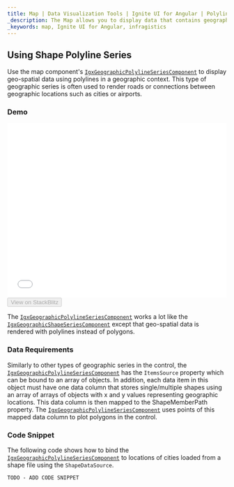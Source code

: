 ```yaml
---
title: Map | Data Visualization Tools | Ignite UI for Angular | Polyline Series | Infragistics
_description: The Map allows you to display data that contains geographic locations from view models or geo-spatial data loaded from shape files on geographic imagery maps.View the demo, dependencies, usage and toolbar for more information.
_keywords: map, Ignite UI for Angular, infragistics
---
```


## Using Shape Polyline Series

Use the map component's [`IgxGeographicPolylineSeriesComponent`](map_geographic_shape_polyline_series.md) to display geo-spatial data using polylines in a geographic context. This type of geographic series is often used to render roads or connections between geographic locations such as cities or airports.

### Demo

<div class="sample-container loading" style="height: 400px">
    <iframe id="geo-map-type-shape-polyline-series-iframe" src='{environment:demosBaseUrl}/maps/geo-map-type-shape-polyline-series' width="100%" height="100%" seamless frameBorder="0" onload="onXPlatSampleIframeContentLoaded(this);"></iframe>
</div>
<div>
    <button data-localize="stackblitz" disabled class="stackblitz-btn"   data-iframe-id="geo-map-type-shape-polyline-series-iframe" data-demos-base-url="{environment:demosBaseUrl}">View on StackBlitz
    </button>
</div>

<div class="divider--half"></div>

The [`IgxGeographicPolylineSeriesComponent`](map_geographic_shape_polyline_series.md) works a lot like the [`IgxGeographicShapeSeriesComponent`](map_geographic_shape_polyline_series.md) except that geo-spatial data is rendered with polylines instead of polygons.

### Data Requirements

Similarly to other types of geographic series in the control, the [`IgxGeographicPolylineSeriesComponent`](map_geographic_shape_polyline_series.md) has the `ItemsSource` property which can be bound to an array of objects. In addition, each data item in this object must have one data column that stores single/multiple shapes using an array of arrays of objects with x and y values representing geographic locations. This data column is then mapped to the ShapeMemberPath property. The [`IgxGeographicPolylineSeriesComponent`](map_geographic_shape_polyline_series.md) uses points of this mapped data column to plot polygons in the control.

### Code Snippet

The following code shows how to bind the [`IgxGeographicPolylineSeriesComponent`](map_geographic_shape_polyline_series.md) to locations of cities loaded from a shape file using the `ShapeDataSource`.

<!-- Angular -->

```html
TODO - ADD CODE SNIPPET
```
